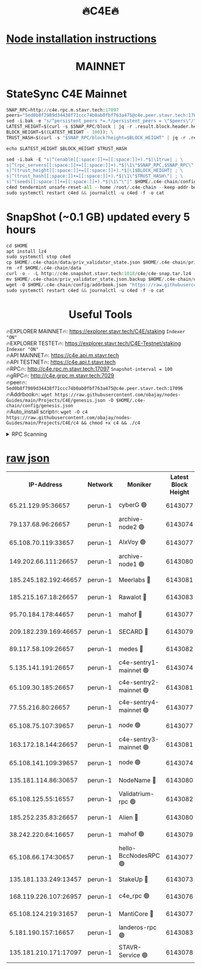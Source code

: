 <h1 align="center"> 🔥C4E🔥</h1>

[Node installation instructions](https://github.com/obajay/nodes-Guides/tree/main/Projects/C4E)
=

<h1 align="center"> MAINNET</h1>

# StateSync C4E Mainnet
```python
SNAP_RPC=http://c4e.rpc.m.stavr.tech:17097
peers="5ed0b8f7989d34438f71ccc74b0ab0fbf763a475@c4e.peer.stavr.tech:17096"
sed -i.bak -e "s/^persistent_peers *=.*/persistent_peers = \"$peers\"/" $HOME/.c4e-chain/config/config.toml
LATEST_HEIGHT=$(curl -s $SNAP_RPC/block | jq -r .result.block.header.height); \
BLOCK_HEIGHT=$((LATEST_HEIGHT - 100)); \
TRUST_HASH=$(curl -s "$SNAP_RPC/block?height=$BLOCK_HEIGHT" | jq -r .result.block_id.hash)

echo $LATEST_HEIGHT $BLOCK_HEIGHT $TRUST_HASH

sed -i.bak -E "s|^(enable[[:space:]]+=[[:space:]]+).*$|\1true| ; \
s|^(rpc_servers[[:space:]]+=[[:space:]]+).*$|\1\"$SNAP_RPC,$SNAP_RPC\"| ; \
s|^(trust_height[[:space:]]+=[[:space:]]+).*$|\1$BLOCK_HEIGHT| ; \
s|^(trust_hash[[:space:]]+=[[:space:]]+).*$|\1\"$TRUST_HASH\"| ; \
s|^(seeds[[:space:]]+=[[:space:]]+).*$|\1\"\"|" $HOME/.c4e-chain/config/config.toml
c4ed tendermint unsafe-reset-all --home /root/.c4e-chain --keep-addr-book
sudo systemctl restart c4ed && journalctl -u c4ed -f -o cat
```
# SnapShot (~0.1 GB) updated every 5 hours
```python
cd $HOME
apt install lz4
sudo systemctl stop c4ed
cp $HOME/.c4e-chain/data/priv_validator_state.json $HOME/.c4e-chain/priv_validator_state.json.backup
rm -rf $HOME/.c4e-chain/data
curl -o - -L http://c4e.snapshot.stavr.tech:1018/c4e/c4e-snap.tar.lz4 | lz4 -c -d - | tar -x -C $HOME/.c4e-chain --strip-components 2
mv $HOME/.c4e-chain/priv_validator_state.json.backup $HOME/.c4e-chain/data/priv_validator_state.json
wget -O $HOME/.c4e-chain/config/addrbook.json "https://raw.githubusercontent.com/obajay/nodes-Guides/main/Projects/C4E/addrbook.json"
sudo systemctl restart c4ed && journalctl -u c4ed -f -o cat
```
 <h1 align="center"> Useful Tools</h1>

🔥EXPLORER MAINNET🔥:  https://explorer.stavr.tech/C4E/staking            `Indexer "ON"` \
🔥EXPLORER TESTET🔥:   https://explorer.stavr.tech/C4E-Testnet/staking     `Indexer "ON"` \
🔥API MAINNET🔥:       https://c4e.api.m.stavr.tech \
🔥API TESTNET🔥:       https://c4e.api.t.stavr.tech \
🔥RPC🔥:               http://c4e.rpc.m.stavr.tech:17097                  `Snapshot-interval = 100` \
🔥gRPC🔥:              http://c4e.grpc.m.stavr.tech:7029 \
🔥peer🔥:              `5ed0b8f7989d34438f71ccc74b0ab0fbf763a475@c4e.peer.stavr.tech:17096` \
🔥Addrbook🔥:    ```wget https://raw.githubusercontent.com/obajay/nodes-Guides/main/Projects/C4E/genesis.json -O $HOME/.c4e-chain/config/genesis.json``` \
🔥Auto_install script🔥: ```wget -O c4 https://raw.githubusercontent.com/obajay/nodes-Guides/main/Projects/C4E/c4 && chmod +x c4 && ./c4```





<details>
<summary>RPC Scanning</summary>

<h2 align="center"> We scan nodes in real time every 4 hours. And we provide the final result of RPC endpoints.
We cannot influence the operation of these nodes in any way. </h2>


```python
If Voting Power is higher than 0 --> then the Node is a validator of the network and may be subject to attack and be a potential threat to the chain.
```
```python
We marked such validators with a red symbol
```

</details>

[raw json](https://rpc-check.c4e.stavr.tech/c4e/rpc-c4e-result.json)
=



<table><tr><th>IP-Address</th><th>Network</th><th>Moniker</th><th>Latest Block Height</th><th>Earliest Block Height</th><th>Catching Up</th><th>Voting Power</th><th>Scan Time</th></tr><tr><td>65.21.129.95:36657</td><td>perun-1</td><td>cyberG 🟢</td><td>6143077</td><td>0</td><td>False</td><td>0</td><td>2023-12-04T17:42:56.978713425UTC</td></tr><tr><td>79.137.68.96:26657</td><td>perun-1</td><td>archive-node2 🟢</td><td>6143074</td><td>1</td><td>False</td><td>0</td><td>2023-12-04T17:42:39.779957420UTC</td></tr><tr><td>65.108.70.119:33657</td><td>perun-1</td><td>AlxVoy 🟢</td><td>6143077</td><td>1</td><td>False</td><td>0</td><td>2023-12-04T17:42:56.253916094UTC</td></tr><tr><td>149.202.66.111:26657</td><td>perun-1</td><td>archive-node1 🟢</td><td>6143080</td><td>1</td><td>False</td><td>0</td><td>2023-12-04T17:43:12.994064302UTC</td></tr><tr><td>185.245.182.192:46657</td><td>perun-1</td><td>Meerlabs 🔴</td><td>6143081</td><td>1051501</td><td>False</td><td>493550</td><td>2023-12-04T17:43:18.578254144UTC</td></tr><tr><td>185.215.167.18:26657</td><td>perun-1</td><td>Rawalot 🔴</td><td>6143083</td><td>1090501</td><td>False</td><td>579034</td><td>2023-12-04T17:43:31.099968272UTC</td></tr><tr><td>95.70.184.178:44657</td><td>perun-1</td><td>mahof 🔴</td><td>6143077</td><td>2342001</td><td>False</td><td>1357006</td><td>2023-12-04T17:42:55.573990280UTC</td></tr><tr><td>209.182.239.169:46657</td><td>perun-1</td><td>SECARD 🔴</td><td>6143079</td><td>2616101</td><td>False</td><td>675729</td><td>2023-12-04T17:43:10.271925371UTC</td></tr><tr><td>89.117.58.109:26657</td><td>perun-1</td><td>medes 🔴</td><td>6143082</td><td>2826001</td><td>False</td><td>471345</td><td>2023-12-04T17:43:25.714945181UTC</td></tr><tr><td>5.135.141.191:26657</td><td>perun-1</td><td>c4e-sentry1-mainnet 🟢</td><td>6143074</td><td>4267001</td><td>False</td><td>0</td><td>2023-12-04T17:42:39.372056380UTC</td></tr><tr><td>65.109.30.185:26657</td><td>perun-1</td><td>c4e-sentry2-mainnet 🟢</td><td>6143081</td><td>5186001</td><td>False</td><td>0</td><td>2023-12-04T17:43:18.273733753UTC</td></tr><tr><td>77.55.216.80:26657</td><td>perun-1</td><td>c4e-sentry4-mainnet 🟢</td><td>6143077</td><td>5187001</td><td>False</td><td>0</td><td>2023-12-04T17:42:55.918680774UTC</td></tr><tr><td>65.108.75.107:39657</td><td>perun-1</td><td>node 🟢</td><td>6143077</td><td>5198801</td><td>False</td><td>0</td><td>2023-12-04T17:42:59.353998636UTC</td></tr><tr><td>163.172.18.144:26657</td><td>perun-1</td><td>c4e-sentry3-mainnet 🟢</td><td>6143081</td><td>5286001</td><td>False</td><td>0</td><td>2023-12-04T17:43:19.272437655UTC</td></tr><tr><td>65.108.141.109:39657</td><td>perun-1</td><td>node 🟢</td><td>6143074</td><td>5303301</td><td>False</td><td>0</td><td>2023-12-04T17:42:42.200515409UTC</td></tr><tr><td>135.181.114.86:30657</td><td>perun-1</td><td>NodeName 🔴</td><td>6143080</td><td>5508301</td><td>False</td><td>333717</td><td>2023-12-04T17:43:13.412600607UTC</td></tr><tr><td>65.108.125.55:16557</td><td>perun-1</td><td>Validatrium-rpc 🟢</td><td>6143082</td><td>5551301</td><td>False</td><td>0</td><td>2023-12-04T17:43:28.162600287UTC</td></tr><tr><td>185.252.235.83:26657</td><td>perun-1</td><td>Alien 🔴</td><td>6143080</td><td>5736001</td><td>False</td><td>380508</td><td>2023-12-04T17:43:13.770979833UTC</td></tr><tr><td>38.242.220.64:16657</td><td>perun-1</td><td>mahof 🟢</td><td>6143079</td><td>5980001</td><td>False</td><td>0</td><td>2023-12-04T17:43:10.575261028UTC</td></tr><tr><td>65.108.66.174:30657</td><td>perun-1</td><td>hello-BccNodesRPC 🟢</td><td>6143077</td><td>5985401</td><td>False</td><td>0</td><td>2023-12-04T17:42:56.606075644UTC</td></tr><tr><td>135.181.133.249:13457</td><td>perun-1</td><td>StakeUp 🔴</td><td>6143073</td><td>6015001</td><td>False</td><td>1357007</td><td>2023-12-04T17:42:30.775021093UTC</td></tr><tr><td>168.119.226.107:26957</td><td>perun-1</td><td>c4e_rpc 🟢</td><td>6143076</td><td>6043076</td><td>False</td><td>0</td><td>2023-12-04T17:42:48.592816459UTC</td></tr><tr><td>65.108.124.219:31657</td><td>perun-1</td><td>MantiCore 🔴</td><td>6143077</td><td>6043077</td><td>False</td><td>837495</td><td>2023-12-04T17:42:55.130232672UTC</td></tr><tr><td>5.181.190.157:16657</td><td>perun-1</td><td>landeros-rpc 🟢</td><td>6143083</td><td>6134001</td><td>False</td><td>0</td><td>2023-12-04T17:43:30.654206007UTC</td></tr><tr><td>135.181.210.171:17097</td><td>perun-1</td><td>STAVR-Service 🟢</td><td>6143078</td><td>6141001</td><td>False</td><td>0</td><td>2023-12-04T17:43:01.772986455UTC</td></tr></table>
